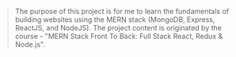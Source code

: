 >The purpose of this project is for me to learn the fundamentals of building websites using the MERN stack (MongoDB, Express, ReactJS, and NodeJS). The project content is originated by the course - "MERN Stack Front To Back: Full Stack React, Redux & Node.js".
